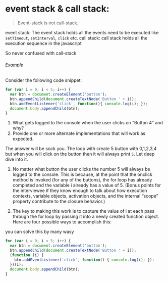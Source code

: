 # event stack & call stack:

>Event-stack is not call-stack.

event stack: The event stack holds all the events need to be executed like `setTimeout`, `setInterval`, `click` etc.
call stack: call stack holds all the execution sequence in the javascript


So never confused with call-stack

###### Example

Consider the following code snippet:

```javascript
for (var i = 0; i < 5; i++) {
  var btn = document.createElement('button');
  btn.appendChild(document.createTextNode('Button ' + i));
  btn.addEventListener('click', function(){ console.log(i); });
  document.body.appendChild(btn);
}
```

1. What gets logged to the console when the user clicks on “Button 4” and why?
2. Provide one or more alternate implementations that will work as expected.

The answer will be sock you. 
The loop with create 5 button with 0,1,2,3,4 but when you will click on the button then it will always print `5`.
Let deep dive into it.

1. No matter what button the user clicks the number 5 will always be logged to the console. This is because, at the point that the onclick method is invoked (for any of the buttons), the for loop has already completed and the variable i already has a value of 5. (Bonus points for the interviewee if they know enough to talk about how execution contexts, variable objects, activation objects, and the internal “scope” property contribute to the closure behavior.)

2. The key to making this work is to capture the value of i at each pass through the for loop by passing it into a newly created function object. Here are four possible ways to accomplish this:

you can solve this by many wasy

```javascript
for (var i = 0; i < 5; i++) {
  var btn = document.createElement('button');
  btn.appendChild(document.createTextNode('Button ' + i));
  (function (i) {
    btn.addEventListener('click', function() { console.log(i); });
  })(i);
  document.body.appendChild(btn);
}
```
